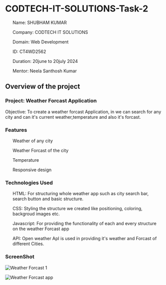 # CODTECH-IT-SOLUTIONS-Task-2

<ul>Name: SHUBHAM KUMAR</ul>
<ul>Company: CODTECH IT SOLUTIONS</ul>
<ul>Domain: Web Development</ul>
<ul>ID: CT4WD2562</ul>
<ul>Duration: 20june to 20july 2024</ul>
<ul>Mentor: Neela Santhosh Kumar</ul>

<h2>Overview of the project</h2>
<h3>Project: Weather Forcast Application</h3>
<p>
Objective: To create a weather forcast Application, in we can search for any city and can it's current weather,temperature and also it's forcast.
</p>
<h3>Features</h3>
<p>
<ul>Weather of any city</ul>
<ul>Weather Forcast of the city</ul>
<ul>Temperature</ul>
<ul>Responsive design</ul>
</p>

<h3>Technologies Used</h3>
<ul>HTML: For structuring whole weather app such as city search bar, search button and basic structure.</ul>
<ul>CSS: Styling the structure we created like positioning, coloring, backgroud images etc.</ul>
<ul>Javascript: For providing the functionality of each and every structure on the weather Forcast app </ul>
<ul>API: Open weather ApI is used in providing it's weather and Forcast of different Cities.</ul>

<h3>ScreenShot</h3>


![Weather Forcast 1](https://github.com/user-attachments/assets/086e41fa-d207-4a39-994a-1b183bd2143f)



![Weather Forcast app](https://github.com/user-attachments/assets/4ebd02f3-707c-4e01-b0f4-6006471cd0eb)
